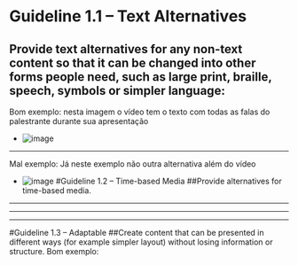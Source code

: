 # Guideline 1.1 – Text Alternatives
## Provide text alternatives for any non-text content so that it can be changed into other forms people need, such as large print, braille, speech, symbols or simpler language:
Bom exemplo: nesta imagem o vídeo tem o texto com todas as falas do palestrante durante sua apresentação
* ![image](https://user-images.githubusercontent.com/53242511/157448681-13e4641f-84ef-47df-befb-2302f569a3fd.png)
***
Mal exemplo: Já neste exemplo não outra alternativa além do vídeo
* ![image](https://user-images.githubusercontent.com/53242511/157449302-406d30f9-dd00-48ce-b2f8-4a53cc03334a.png)
#Guideline 1.2 – Time-based Media
##Provide alternatives for time-based media.
---
---
---
#Guideline 1.3 – Adaptable
##Create content that can be presented in different ways (for example simpler layout) without losing information or structure.
Bom exemplo:
